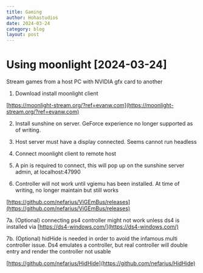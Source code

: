 ```yaml
---
title: Gaming
author: Hohastudios
date: 2024-03-24
category: blog
layout: post
---
```


# Using moonlight \[2024-03-24\]

Stream games from a host PC with NVIDIA gfx card to another 

1. Download install moonlight client

[https://moonlight-stream.org/?ref=evanw.com](https://moonlight-stream.org/?ref=evanw.com)

2. Install sunshine on server. GeForce experience no longer supported as of writing.  

3. Host server must have a display connected. Seems cannot run headless

4. Connect moonlight client to remote host

5. A pin is required to connect, this will pop up on the sunshine server admin, at localhost:47990

6. Controller will not work until vgiemu has been installed. At time of writing, no longer maintain but still works

[https://github.com/nefarius/ViGEmBus/releases](https://github.com/nefarius/ViGEmBus/releases)

7a. (Optional) connecting ps4 controller might not work unless ds4 is installed via [https://ds4-windows.com/](https://ds4-windows.com/)

7b. (Optional) hidHide is needed in order to avoid the infamous multi controller issue. Ds4 emulates a controller, but real controller will double entry and render the controller not usable  

[https://github.com/nefarius/HidHide](https://github.com/nefarius/HidHide)

